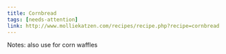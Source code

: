 ```yaml
---
title: Cornbread
tags: [needs-attention]
link: http://www.molliekatzen.com/recipes/recipe.php?recipe=cornbread
---
```

Notes: also use for corn waffles

